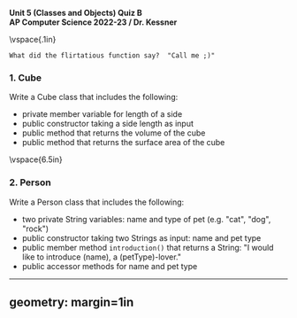 __Unit 5 (Classes and Objects) Quiz B__  
__AP Computer Science 2022-23 / Dr. Kessner__  

\vspace{.1in}

```
What did the flirtatious function say?  "Call me ;)"
```

### 1.  Cube

Write a Cube class that includes the following:

* private member variable for length of a side
* public constructor taking a side length as input
* public method that returns the volume of the cube
* public method that returns the surface area of the cube


\vspace{6.5in}


### 2. Person

Write a Person class that includes the following:

* two private String variables: name and type of pet (e.g. "cat", "dog", "rock")
* public constructor taking two Strings as input: name and pet type
* public member method `introduction()` that returns a String:
    "I would like to introduce (name), a (petType)-lover."
* public accessor methods for name and pet type



---
geometry: margin=1in
---


